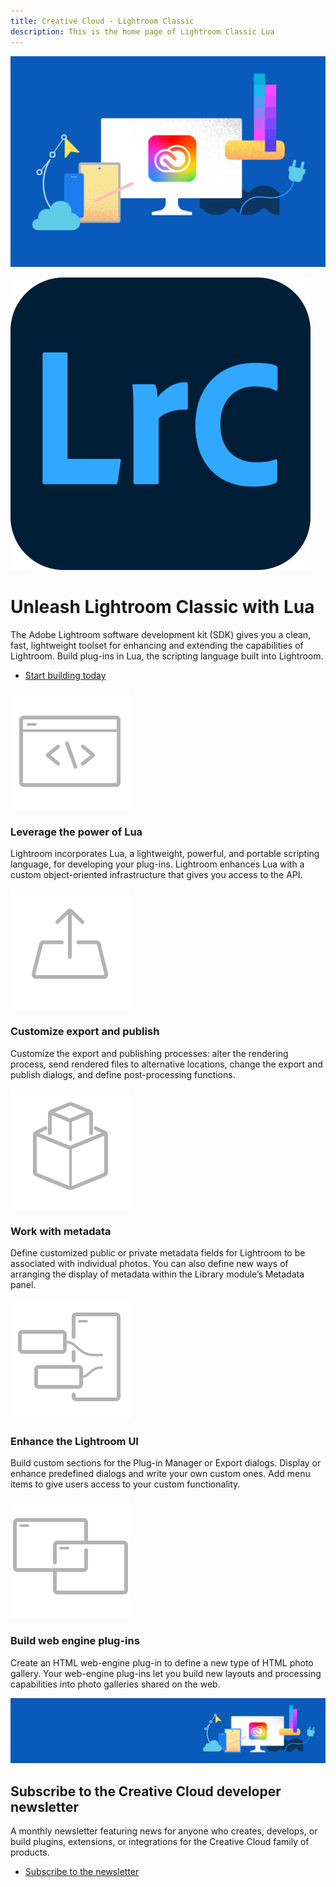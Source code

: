 ```yaml
---
title: Creative Cloud - Lightroom Classic
description: This is the home page of Lightroom Classic Lua 
---
```


<Hero slots="image, icon, heading, text, buttons" variant="halfwidth" />

![Creative Cloud banner](images/cc-hero.png)

![Lightroom Classic Logo](images/lrc_appicon_256.svg)

#  Unleash Lightroom Classic with Lua

The Adobe Lightroom software development kit (SDK) gives you a clean, fast, lightweight toolset for enhancing and extending the capabilities of Lightroom. Build plug-ins in Lua, the scripting language built into Lightroom. 

* [Start building today](https://console.adobe.io/downloads/lr)

<TextBlock slots="image, heading, text" width="33%" theme="dark" isCentered />

![alt text](images/S_IlluScriptingAndActions_96.svg)

### Leverage the power of Lua

Lightroom incorporates Lua, a lightweight, powerful, and portable scripting language, for developing your plug-ins. Lightroom enhances Lua with a custom object-oriented infrastructure that gives you access to the API.

<TextBlock slots="image, heading, text" width="33%" theme="dark" isCentered />

![alt text](images/S_IlluCustomizeExport_96.svg)

### Customize export and publish

Customize the export and publishing processes: alter the rendering process, send rendered files to alternative locations, change the export and publish dialogs, and define post-processing functions.

<TextBlock slots="image, heading, text" width="33%" theme="dark" isCentered />

![alt text](images/S_IlluMetadata_96.svg)

### Work with metadata

Define customized public or private metadata fields for Lightroom to be associated with individual photos. You can also define new ways of arranging the display of metadata within the Library module’s Metadata panel.


<TextBlock slots="image, heading, text" width="50%" theme="dark" isCentered />

![Resource 1](images/S_IlluEnhanceUI_96.svg)

### Enhance the Lightroom UI

Build custom sections for the Plug-in Manager or Export dialogs. Display or enhance predefined dialogs and write your own custom ones. Add menu items to give users access to your custom functionality.

<TextBlock slots="image, heading, text" width="50%" theme="dark" isCentered />


![Resource 1](images/S_IlluIntegrateOtherApps_96.svg)

### Build web engine plug-ins

Create an HTML web-engine plug-in to define a new type of HTML photo gallery. Your web-engine plug-ins let you build new layouts and processing capabilities into photo galleries shared on the web.



<SummaryBlock slots="image, heading, text, buttons" background="rgb(246, 16, 27)" />

![CC banner](images/cc-banner.png)

## Subscribe to the Creative Cloud developer newsletter 

A monthly newsletter featuring news for anyone who creates, develops, or build plugins, extensions, or integrations for the
Creative Cloud family of products.

* [Subscribe to the newsletter](https://www.adobe.com/subscription/ccdevnewsletter.html)